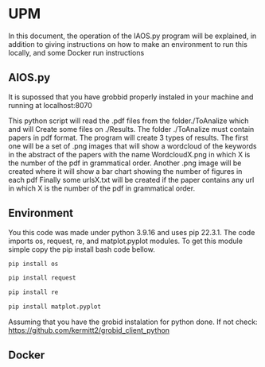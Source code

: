 # UPM
In this document, the operation of the IAOS.py program will be explained, in addition to giving instructions on how to make an environment to run this locally, 
and some Docker run instructions

## AIOS.py

It is supossed that you have grobbid properly instaled in your machine and running at localhost:8070

This python script will read the .pdf files from the folder./ToAnalize which and will Create some files on ./Results. The folder ./ToAnalize must contain papers in pdf format. The program will create 3 types of results. 
The first one will be a set of .png images that will show a wordcloud of the keywords in the abstract of the papers with the name WordcloudX.png in which X is the number of the pdf in grammatical order. 
Another .png image will be created where it will show a bar chart showing the number of figures in each pdf
Finally some urlsX.txt will be created if the paper contains any url in which X is the number of the pdf in grammatical order. 

## Environment

You this code was made under python 3.9.16 and uses pip 22.3.1.
The code imports os, request, re, and matplot.pyplot modules. To get this module simple copy the pip install bash code bellow.

```bash
pip install os
```
```bash
pip install request
```
```bash
pip install re
```
```bash
pip install matplot.pyplot
```

Assuming that you have the grobid instalation for python done. If not check: https://github.com/kermitt2/grobid_client_python

## Docker


